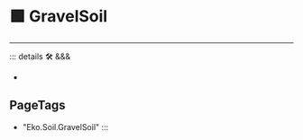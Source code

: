 
# 🟩  <eko>GravelSoil</eko>



---

<!-- =================================================== -->
<!-- =================================================== -->
<!-- =================================================== -->
<!-- =================================================== -->
<!-- =================================================== -->
::: details 🛠 <dev>&&&</dev>

-

<h2>PageTags</h2>

- "Eko.Soil.GravelSoil"
:::
